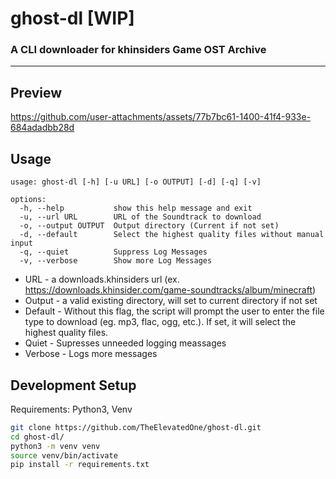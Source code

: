 # ghost-dl [WIP]

### A CLI downloader for khinsiders Game OST Archive

---

## Preview

<https://github.com/user-attachments/assets/77b7bc61-1400-41f4-933e-684adadbb28d>

## Usage

```
usage: ghost-dl [-h] [-u URL] [-o OUTPUT] [-d] [-q] [-v]

options:
  -h, --help           show this help message and exit
  -u, --url URL        URL of the Soundtrack to download
  -o, --output OUTPUT  Output directory (Current if not set)
  -d, --default        Select the highest quality files without manual input
  -q, --quiet          Suppress Log Messages
  -v, --verbose        Show more Log Messages
```

- URL - a downloads.khinsiders url (ex. <https://downloads.khinsider.com/game-soundtracks/album/minecraft>)
- Output - a valid existing directory, will set to current directory if not set
- Default - Without this flag, the script will prompt the user to enter the file type to download (eg. mp3, flac, ogg, etc.). If set, it will select the highest quality files.
- Quiet - Supresses unneeded logging meassages
- Verbose - Logs more messages

## Development Setup

Requirements: Python3, Venv

```bash
git clone https://github.com/TheElevatedOne/ghost-dl.git
cd ghost-dl/
python3 -m venv venv
source venv/bin/activate
pip install -r requirements.txt
```
